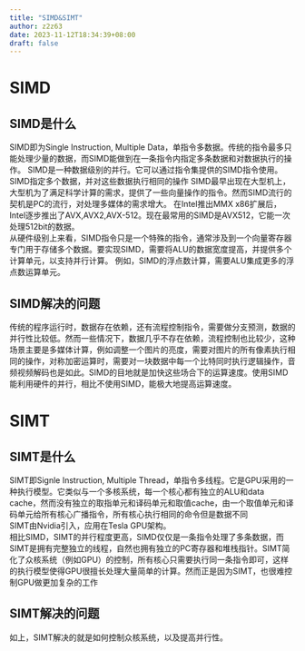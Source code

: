 ```yaml
---
title: "SIMD&SIMT"
author: z2z63
date: 2023-11-12T18:34:39+08:00
draft: false
---
```

# SIMD
## SIMD是什么
SIMD即为Single Instruction, Multiple Data，单指令多数据。传统的指令最多只能处理少量的数据，而SIMD能做到在一条指令内指定多条数据和对数据执行的操作。
SIMD是一种数据级别的并行。它可以通过指令集提供的SIMD指令使用。SIMD指定多个数据，并对这些数据执行相同的操作
SIMD最早出现在大型机上，大型机为了满足科学计算的需求，提供了一些向量操作的指令。然而SIMD流行的契机是PC的流行，对处理多媒体的需求增大。
在Intel推出MMX x86扩展后，Intel逐步推出了AVX,AVX2,AVX-512。现在最常用的SIMD是AVX512，它能一次处理512bit的数据。  
从硬件级别上来看，SIMD指令只是一个特殊的指令，通常涉及到一个向量寄存器专门用于存储多个数据。要实现SIMD，需要将ALU的数据宽度提高，并提供多个计算单元，以支持并行计算。
例如，SIMD的浮点数计算，需要ALU集成更多的浮点数运算单元。
## SIMD解决的问题
传统的程序运行时，数据存在依赖，还有流程控制指令，需要做分支预测，数据的并行性比较低。然而一些情况下，数据几乎不存在依赖，流程控制也比较少，这种场景主要是多媒体计算，例如调整一个图片的亮度，需要对图片的所有像素执行相同的操作，对称加密运算时，需要对一块数据中每一个比特同时执行逻辑操作，音频视频解码也是如此。SIMD的目地就是加快这些场合下的运算速度。使用SIMD能利用硬件的并行，相比不使用SIMD，能极大地提高运算速度。
# SIMT
## SIMT是什么
SIMT即Signle Instruction, Multiple Thread，单指令多线程。它是GPU采用的一种执行模型。它类似与一个多核系统，每一个核心都有独立的ALU和data cache，然而没有独立的取指单元和译码单元和取值cache，由一个取值单元和译码单元给所有核心广播指令，所有核心执行相同的命令但是数据不同  
SIMT由Nvidia引入，应用在Tesla GPU架构。  
相比SIMD，SIMT的并行程度更高，SIMD仅仅是一条指令处理了多条数据，而SIMT是拥有完整独立的线程，自然也拥有独立的PC寄存器和堆栈指针。SIMT简化了众核系统（例如GPU）的控制，所有核心只需要执行同一条指令即可，这样的执行模型使得GPU很擅长处理大量简单的计算。然而正是因为SIMT，也很难控制GPU做更加复杂的工作
## SIMT解决的问题
如上，SIMT解决的就是如何控制众核系统，以及提高并行性。
